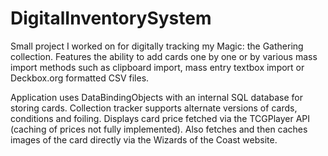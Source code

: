 # DigitalInventorySystem
Small project I worked on for digitally tracking my Magic: the Gathering collection. Features the ability to add cards one by one or by various mass import methods such as clipboard import, mass entry textbox import or Deckbox.org formatted CSV files.

Application uses DataBindingObjects with an internal SQL database for storing cards. Collection tracker supports alternate versions of cards, conditions and foiling. Displays card price fetched via the TCGPlayer API (caching of prices not fully implemented). Also fetches and then caches images of the card directly via the Wizards of the Coast website.
